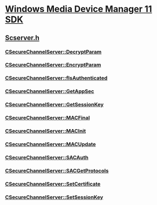 # [Windows Media Device Manager 11 SDK](../_wmdm/index.md)
## [Scserver.h](index.md)
### [CSecureChannelServer::DecryptParam](../scserver/nf-scserver-csecurechannelserver-decryptparam.md)
### [CSecureChannelServer::EncryptParam](../scserver/nf-scserver-csecurechannelserver-encryptparam.md)
### [CSecureChannelServer::fIsAuthenticated](../scserver/nf-scserver-csecurechannelserver-fisauthenticated.md)
### [CSecureChannelServer::GetAppSec](../scserver/nf-scserver-csecurechannelserver-getappsec.md)
### [CSecureChannelServer::GetSessionKey](../scserver/nf-scserver-csecurechannelserver-getsessionkey.md)
### [CSecureChannelServer::MACFinal](../scserver/nf-scserver-csecurechannelserver-macfinal.md)
### [CSecureChannelServer::MACInit](../scserver/nf-scserver-csecurechannelserver-macinit.md)
### [CSecureChannelServer::MACUpdate](../scserver/nf-scserver-csecurechannelserver-macupdate.md)
### [CSecureChannelServer::SACAuth](../scserver/nf-scserver-csecurechannelserver-sacauth.md)
### [CSecureChannelServer::SACGetProtocols](../scserver/nf-scserver-csecurechannelserver-sacgetprotocols.md)
### [CSecureChannelServer::SetCertificate](../scserver/nf-scserver-csecurechannelserver-setcertificate.md)
### [CSecureChannelServer::SetSessionKey](../scserver/nf-scserver-csecurechannelserver-setsessionkey.md)
